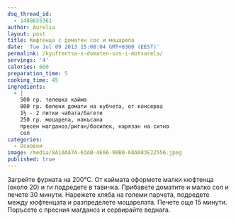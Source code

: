 ```yaml
---
dsq_thread_id:
  - 1488655361
author: Aurelia
layout: post
title: Кюфтенца с доматен сос и моцарела
date: 'Tue Jul 09 2013 15:08:04 GMT+0300 (EEST)'
permalink: /kyuftentsa-s-domaten-sos-i-motsarela/
servings: '4'
calories: 600
preparation_time: 5
cooking_time: 45
ingredients:
  - |
    500 гр. телешка кайма 
    800 гр. белени домати на кубчета, от консерва
    1½ - 2 питки чабата/багети 
    250 гр. моцарела, накъсана
    пресен магданоз/риган/босилек, нарязан на ситно
    сол
categories:
  - Основни
image: /media/8A10AA7A-63AB-4E66-98B0-68A083E22556.jpeg
published: true
---
```

Загрейте фурната на 200°С. От каймата оформете малки кюфтенца (около 20) и ги подредете в тавичка. Прибавете доматите и малко сол и печете 30 минути.
Нарежете хляба на големи парчета, подредете между кюфтенцата и разпределете моцарелата. Печете още 15 минути. Поръсете с пресния магданоз и сервирайте веднага.

